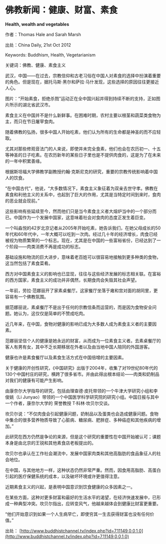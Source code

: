 # 佛教新闻：健康、财富、素食

**Health, wealth and vegetables**

作者：Thomas Hale and Sarah Marsh

出处：China Daily, 21st Oct 2012

Keywords: Buddhism, Health, Vegetarianism

关键词：佛教、健康、素食主义

武汉，中国——在过去，宗教信仰和古老习俗在中国人对素食的选择中扮演着重要的角色。但是现在，据托马斯·黑尔和萨拉·马什发现，这些选择的原因往往更接近人心。

图片：“开始素食，拒绝杀戮”运动正在全中国兴起并得到持续不断的支持，正如图片所示的湖北省武汉市。

素食主义在中国并不是什么新鲜事。在困难时期，农村主要以根茎和蔬菜类食物为主，而只在节日屠宰食肉。

随着佛教的弘扬，很多中国人开始吃素，他们认为所有的生命都是神圣的而不应轻取。

尤其对那些修观音法门的人来说，即使并未完全食素，他们也会在农历初一、十五等神圣的日子吃素。在农历新年的某些日子里也是不提供肉食的，这是为了在未来的一年中积累善缘。

根据斯坦福大学佛教学副教授约翰·克斯尼克的研究，重要的宗教传统影响着中国人的饮食。

“在中国古代”，他说，“大多数情况下，素食主义象征着为双亲去世守孝。佛教在素食和利他主义的关系中，也起到了巨大的作用，尤其是当特定时间到来时，食肉的恶业就会现前。”

这些影响有些延续至今，然而他们只是当今素食主义者大熔炉当中的一个部分而已。中国作为一个发展中国家，这意味着社会对食肉的态度正发生着巨变。

一个叫淼悦的42岁北京记者从2005年开始吃素，她告诉我们，在她父母成长的50年代和60年代中，一年大概可以吃到一次肉。经过几十年的经济增长，肉食已经被视为物质繁荣的一个标志。现在，尤其是在中国的一些富裕省份，已经达到了一个阶段——肉类消费不再是成功的标志。

基础设施和物流的巨大进步，意味着老百姓可以很容易地接触到更多种类的食物，这当然包括了素食菜肴。

西方对中国素食主义的影响也已显现，往往与这些经济发展的标志相关联。在富裕的西方国家，素食主义的成功并非偶然，长期食肉会失毁其社会声望。

一年前，劳拉·范娜丽开了家素桌餐厅。这家餐厅坐落于雍和宫对面的胡同里，更容易有一个佛教氛围。

据范娜丽说，素桌餐厅不是出于任何的宗教信条而运营的，而是因为食物安全问题。她认为，这仅仅是简单的不赞成吃肉。

近几年来，在中国，食物对健康的影响已成为大多数人成为素食主义者的主要因素。

范娜丽坚信个人的健康是她永远的财富，从而成为一位素食主义者。去素桌餐厅的客人有男有女，其中不乏长期移居在外者以及由当地中国人陪同的外国游客。

健康也许是素食餐厅以及素食生活方式在中国倍增的主要因素。

关于健康的开创性研究，《中国研究》出版于2004年，收集了对19世纪80年代的130个中国村庄的研究，横跨了很多省市。并由此得出根本结论——肉类和奶制品对我们的健康有可能产生影响。

由康奈尔大学指导的研究，包括由理查德·皮托带领的一个牛津大学研究小组和李俊姚（Li Junyao）带领的一个中国医学科学研究院的研究小组。中国日报与其中一个作者，康奈尔大学的 荣誉教授 T·科林·坎贝尔交谈。

坎贝尔说：“不仅肉食会引起健康问题，奶制品以及蛋类也会造成健康问题。食物中集合的很多营养物质导致了心脏病、糖尿病、肥胖症、多种癌症和其他疾病的增加。”

此研究在西方仍然是争论的来源，但是这个研究的重要性在中国开始被认可；课题本身是由北京的王锐和其他素食店老板提出的。

坎贝尔也承认在工作社会潮流中，发展中国家肉类和其他高脂肪的食品象征人的社会地位。

在中国，与其他地方一样，这种状态仍然非常严重。然而，因食用高脂肪、高蛋白引起的医疗保健系统的成本，以及破坏环境或许更值得注意。

近期素食主义的兴起，是表明中国意识到饮食健康的众多因素之一。

在某些方面，这种对更多财富和最好的生活水平的渴望，在经济快速发展中，已形成一种典型冲突。坎贝尔指出，应转变风气，他越来越体会到健康比财富更重要。

“他们开始意识到如果一个人生病早亡，即使穷其一生去获得财富也没有任何价值。”

出处： [http://www.buddhistchannel.tv/index.php?id=7,11149,0,0,1,0](http://www.buddhistchannel.tv/index.php?id=7,11149,0,0,1,0)

